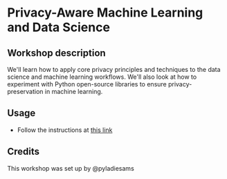 
# Privacy-Aware Machine Learning and Data Science

## Workshop description
We'll learn how to apply core privacy principles and techniques to the data science and machine learning workflows. We'll also look at how to experiment with Python open-source libraries to ensure privacy-preservation in machine learning. 

## Usage
* Follow the instructions at [this link](https://github.com/kjam/practical-data-privacy)
 

## Credits
This workshop was set up by @pyladiesams 
